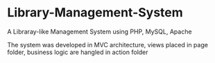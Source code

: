 # Library-Management-System
A Libraray-like Management System using PHP, MySQL, Apache

The system was developed in MVC architecture, views placed in page folder, business logic are hangled in action folder
